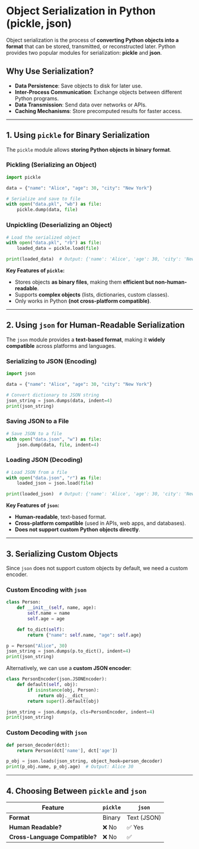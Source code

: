 # Object Serialization in Python (pickle, json)

Object serialization is the process of **converting Python objects into a format** that can be stored, transmitted, or reconstructed later. Python provides two popular modules for serialization: **pickle** and **json**.

## Why Use Serialization?
- **Data Persistence**: Save objects to disk for later use.
- **Inter-Process Communication**: Exchange objects between different Python programs.
- **Data Transmission**: Send data over networks or APIs.
- **Caching Mechanisms**: Store precomputed results for faster access.

---

## 1. Using `pickle` for Binary Serialization
The `pickle` module allows **storing Python objects in binary format**.

### Pickling (Serializing an Object)
```python
import pickle

data = {"name": "Alice", "age": 30, "city": "New York"}

# Serialize and save to file
with open("data.pkl", "wb") as file:
    pickle.dump(data, file)
```
### Unpickling (Deserializing an Object)
```python
# Load the serialized object
with open("data.pkl", "rb") as file:
    loaded_data = pickle.load(file)

print(loaded_data)  # Output: {'name': 'Alice', 'age': 30, 'city': 'New York'}
```
**Key Features of `pickle`:**
- Stores objects **as binary files**, making them **efficient but non-human-readable**.
- Supports **complex objects** (lists, dictionaries, custom classes).
- Only works in Python **(not cross-platform compatible)**.

---

## 2. Using `json` for Human-Readable Serialization
The `json` module provides a **text-based format**, making it **widely compatible** across platforms and languages.

### Serializing to JSON (Encoding)
```python
import json

data = {"name": "Alice", "age": 30, "city": "New York"}

# Convert dictionary to JSON string
json_string = json.dumps(data, indent=4)
print(json_string)
```
### Saving JSON to a File
```python
# Save JSON to a file
with open("data.json", "w") as file:
    json.dump(data, file, indent=4)
```
### Loading JSON (Decoding)
```python
# Load JSON from a file
with open("data.json", "r") as file:
    loaded_json = json.load(file)

print(loaded_json)  # Output: {'name': 'Alice', 'age': 30, 'city': 'New York'}
```
**Key Features of `json`:**
- **Human-readable**, text-based format.
- **Cross-platform compatible** (used in APIs, web apps, and databases).
- **Does not support custom Python objects directly**.

---

## 3. Serializing Custom Objects
Since `json` does not support custom objects by default, we need a custom encoder.

### Custom Encoding with `json`
```python
class Person:
    def __init__(self, name, age):
        self.name = name
        self.age = age

    def to_dict(self):
        return {"name": self.name, "age": self.age}

p = Person("Alice", 30)
json_string = json.dumps(p.to_dict(), indent=4)
print(json_string)
```

Alternatively, we can use a **custom JSON encoder**:
```python
class PersonEncoder(json.JSONEncoder):
    def default(self, obj):
        if isinstance(obj, Person):
            return obj.__dict__
        return super().default(obj)

json_string = json.dumps(p, cls=PersonEncoder, indent=4)
print(json_string)
```

### Custom Decoding with `json`
```python
def person_decoder(dct):
    return Person(dct['name'], dct['age'])

p_obj = json.loads(json_string, object_hook=person_decoder)
print(p_obj.name, p_obj.age)  # Output: Alice 30
```

---

## 4. Choosing Between `pickle` and `json`
| Feature | `pickle` | `json` |
|---------|---------|--------|
| **Format** | Binary | Text (JSON) |
| **Human Readable?** | ❌ No | ✅ Yes |
| **Cross-Language Compatible?** | ❌ No | ✅